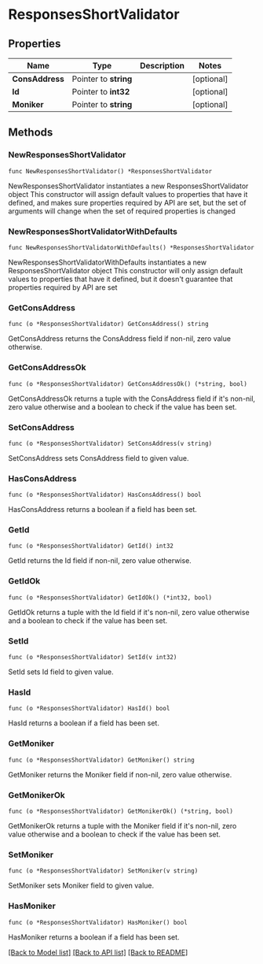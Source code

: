 # ResponsesShortValidator

## Properties

Name | Type | Description | Notes
------------ | ------------- | ------------- | -------------
**ConsAddress** | Pointer to **string** |  | [optional] 
**Id** | Pointer to **int32** |  | [optional] 
**Moniker** | Pointer to **string** |  | [optional] 

## Methods

### NewResponsesShortValidator

`func NewResponsesShortValidator() *ResponsesShortValidator`

NewResponsesShortValidator instantiates a new ResponsesShortValidator object
This constructor will assign default values to properties that have it defined,
and makes sure properties required by API are set, but the set of arguments
will change when the set of required properties is changed

### NewResponsesShortValidatorWithDefaults

`func NewResponsesShortValidatorWithDefaults() *ResponsesShortValidator`

NewResponsesShortValidatorWithDefaults instantiates a new ResponsesShortValidator object
This constructor will only assign default values to properties that have it defined,
but it doesn't guarantee that properties required by API are set

### GetConsAddress

`func (o *ResponsesShortValidator) GetConsAddress() string`

GetConsAddress returns the ConsAddress field if non-nil, zero value otherwise.

### GetConsAddressOk

`func (o *ResponsesShortValidator) GetConsAddressOk() (*string, bool)`

GetConsAddressOk returns a tuple with the ConsAddress field if it's non-nil, zero value otherwise
and a boolean to check if the value has been set.

### SetConsAddress

`func (o *ResponsesShortValidator) SetConsAddress(v string)`

SetConsAddress sets ConsAddress field to given value.

### HasConsAddress

`func (o *ResponsesShortValidator) HasConsAddress() bool`

HasConsAddress returns a boolean if a field has been set.

### GetId

`func (o *ResponsesShortValidator) GetId() int32`

GetId returns the Id field if non-nil, zero value otherwise.

### GetIdOk

`func (o *ResponsesShortValidator) GetIdOk() (*int32, bool)`

GetIdOk returns a tuple with the Id field if it's non-nil, zero value otherwise
and a boolean to check if the value has been set.

### SetId

`func (o *ResponsesShortValidator) SetId(v int32)`

SetId sets Id field to given value.

### HasId

`func (o *ResponsesShortValidator) HasId() bool`

HasId returns a boolean if a field has been set.

### GetMoniker

`func (o *ResponsesShortValidator) GetMoniker() string`

GetMoniker returns the Moniker field if non-nil, zero value otherwise.

### GetMonikerOk

`func (o *ResponsesShortValidator) GetMonikerOk() (*string, bool)`

GetMonikerOk returns a tuple with the Moniker field if it's non-nil, zero value otherwise
and a boolean to check if the value has been set.

### SetMoniker

`func (o *ResponsesShortValidator) SetMoniker(v string)`

SetMoniker sets Moniker field to given value.

### HasMoniker

`func (o *ResponsesShortValidator) HasMoniker() bool`

HasMoniker returns a boolean if a field has been set.


[[Back to Model list]](../README.md#documentation-for-models) [[Back to API list]](../README.md#documentation-for-api-endpoints) [[Back to README]](../README.md)


